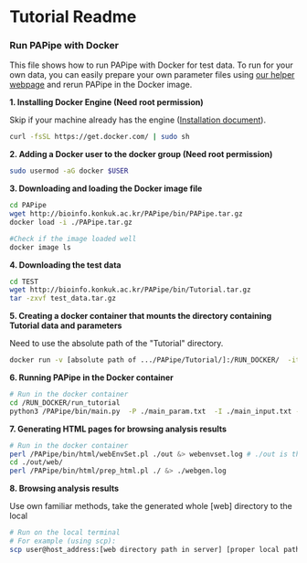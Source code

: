 # Tutorial Readme

### Run PAPipe with Docker

This file shows how to run PAPipe with Docker for test data. To run for your own data, you can easily prepare your own parameter files using [our helper webpage](http://bioinfo.konkuk.ac.kr/PAPipe/parameter_builder/) and rerun PAPipe in the Docker image.  

**1. Installing Docker Engine (Need root permission)**

Skip if your machine already has the engine ([Installation document](https://docs.docker.com/engine/install/)). 

```bash
curl -fsSL https://get.docker.com/ | sudo sh
```

**2. Adding a Docker user to the docker group (Need root permission)**

```bash
sudo usermod -aG docker $USER 	
```

**3. Downloading and loading the Docker image file** 

```bash
cd PAPipe
wget http://bioinfo.konkuk.ac.kr/PAPipe/bin/PAPipe.tar.gz
docker load -i ./PAPipe.tar.gz

#Check if the image loaded well 
docker image ls 
```

**4. Downloading the test data** 

```bash
cd TEST
wget http://bioinfo.konkuk.ac.kr/PAPipe/bin/Tutorial.tar.gz
tar -zxvf test_data.tar.gz
```

**5. Creating a docker container that mounts the directory containing Tutorial data and parameters** 

Need to use the absolute path of the "Tutorial" directory.

```bash
docker run -v [absolute path of .../PAPipe/Tutorial/]:/RUN_DOCKER/  -it pap_docker:latest
```

**6. Running PAPipe in the Docker container** 

```bash
# Run in the docker container
cd /RUN_DOCKER/run_tutorial
python3 /PAPipe/bin/main.py  -P ./main_param.txt  -I ./main_input.txt -A ./main_sample.txt &> ./log
```

**7. Generating HTML pages for browsing analysis results** 

```bash
# Run in the docker container
perl /PAPipe/bin/html/webEnvSet.pl ./out &> webenvset.log # ./out is the output directory set in the PAPipe parameter file
cd ./out/web/
perl /PAPipe/bin/html/prep_html.pl ./ &> ./webgen.log
```
**8. Browsing analysis results** 

Use own familiar methods, take the generated whole \[web\] directory to the local 

```bash
# Run on the local terminal 
# For example (using scp): 
scp user@host_address:[web directory path in server] [proper local path to download the population analysis results]
```
